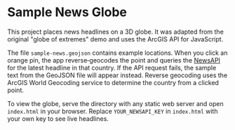 # Sample News Globe

This project places news headlines on a 3D globe. It was adapted from the original "globe of extremes" demo and uses the ArcGIS API for JavaScript.

The file `sample-news.geojson` contains example locations. When you click an orange pin, the app reverse‑geocodes the point and queries the [NewsAPI](https://newsapi.org/) for the latest headline in that country. If the API request fails, the sample text from the GeoJSON file will appear instead.
Reverse geocoding uses the ArcGIS World Geocoding service to determine the country from a clicked point.

To view the globe, serve the directory with any static web server and open `index.html` in your browser. Replace `YOUR_NEWSAPI_KEY` in `index.html` with your own key to see live headlines.
